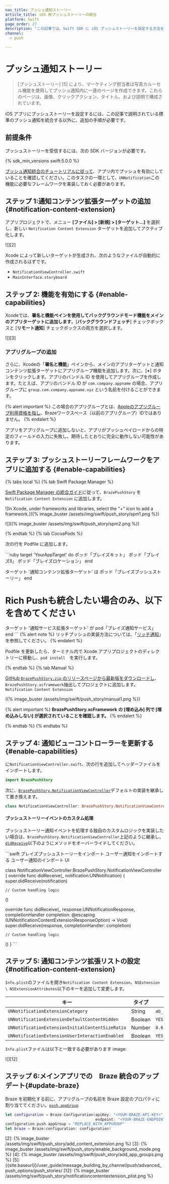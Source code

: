 ```yaml
---
nav_title: プッシュ通知ストーリー
article_title: iOS 用プッシュストーリーの統合
platform: Swift
page_order: 27
description: "この記事では、Swift SDK に iOS プッシュストーリーを設定する方法を説明します。"
channel:
  - push

---
```


# プッシュ通知ストーリー

> [プッシュストーリー] [5] により、マーケティング担当者は写真カルーセル機能を使用してプッシュ通知内に一連のページを作成できます。これらのページは、画像、クリックアクション、タイトル、および説明で構成されています。 

iOS アプリにプッシュストーリーを設定するには、この記事で説明されている標準のプッシュ通知を統合する以外に、追加の手順が必要です。

## 前提条件

プッシュストーリーを受信するには、次の SDK バージョンが必要です。

{% sdk_min_versions swift:5.0.0 %}

[プッシュ通知統合のチュートリアルに従って][1]、アプリ内でプッシュを有効にしていることを確認してください。このタスクの一環として、`UNNotification`この機能に必要なフレームワークを実装しておく必要があります。

## ステップ 1:通知コンテンツ拡張ターゲットの追加 {#notification-content-extension}

アプリプロジェクトで、メニュー **[ファイル] > [新規] > [ターゲット...]** を選択し、新しい `Notification Content Extension` ターゲットを追加してアクティブ化します。

![][2]

Xcode によって新しいターゲットが生成され、次のようなファイルが自動的に作成されるはずです。

- `NotificationViewController.swift`
- `MainInterface.storyboard`

## ステップ 2: 機能を有効にする {#enable-capabilities}

Xcodeでは、**署名と機能ペインを使用してバックグラウンドモード機能をメインのアプリターゲットに追加します**。[**バックグラウンドフェッチ**] チェックボックスと [**リモート通知**] チェックボックスの両方を選択します。

![][3]

### アプリグループの追加

さらに、Xcodeの「**署名と機能**」ペインから、メインのアプリターゲットと通知コンテンツ拡張ターゲットにアプリグループ機能を追加します。次に、[**+**] ボタンをクリックします。アプリのバンドル ID を使用してアプリグループを作成します。たとえば、アプリのバンドル ID が `com.company.appname` の場合、アプリグループに `group.com.company.appname.xyz` という名前を付けることができます。

{% alert important %}
この場合のアプリグループとは、[Appleのアプリグループ利用資格を指し](https://developer.apple.com/documentation/bundleresources/entitlements/com_apple_security_application-groups)、Brazeワークスペース（以前のアプリグループ）IDではありません。
{% endalert %}

アプリをアプリグループに追加しないと、アプリがプッシュペイロードからの特定のフィールドの入力に失敗し、期待したとおりに完全に動作しない可能性があります。

## ステップ 3: プッシュストーリーフレームワークをアプリに追加する {#enable-capabilities}

{% tabs local %}
{% tab Swift Package Manager %}

[Swift Package Manager の統合ガイド]({{site.baseurl}}/developer_guide/platform_integration_guides/swift/initial_sdk_setup/installation_methods/swift_package_manager/)に従って、`BrazePushStory` を `Notification Content Extension` に追加します。

![In Xcode, under frameworks and libraries, select the "+" icon to add a framework.]({% image_buster /assets/img/swift/push_story/spm1.png %})

![\]({% image_buster /assets/img/swift/push_story/spm2.png %})

{% endtab %}
{% tab CocoaPods %}

次の行を Podfile に追加します。

\`\`\`ruby
target 'YourAppTarget' do
ポッド「ブレイズキット」
ポッド「ブレイズII」
ポッド「ブレイズロケーション」
end

ターゲット '通知コンテンツ拡張ターゲット' は
ポッド「ブレイズプッシュストーリー」
end

# Rich Pushも統合したい場合のみ、以下を含めてください
ターゲット '通知サービス拡張ターゲット' が
pod「ブレイズ通知サービス」
end
\`\`\`
{% alert note %}
リッチプッシュの実装方法については、「[リッチ通知]({{site.baseurl}}/developer_guide/platform_integration_guides/swift/push_notifications/customization/rich_notifications/?tab=swift%20package%20manager)」を参照してください。
{% endalert %}

Podfile を更新したら、ターミナル内で Xcode アプリプロジェクトのディレクトリーに移動し、`pod install`　を実行します。

{% endtab %}
{% tab Manual %}

[GitHub `BrazePushStory.zip` のリリースページから最新版をダウンロードし](https://github.com/braze-inc/braze-swift-sdk/releases)、`BrazePushStory.xcframework`抽出してプロジェクトに追加します。`Notification Content Extension`

({% image_buster /assets/img/swift/push_story/manual1.png %})

{% alert important %}
**BrazePushStory.xcFramework** **の [**埋め込み] 列で [埋め込みしない**] が選択されていることを確認します。**
{% endalert %}

{% endtab %}
{% endtabs %}

## ステップ 4: 通知ビューコントローラーを更新する{#enable-capabilities}

に`NotificationViewController.swift`、次の行を追加してヘッダーファイルをインポートします。

```swift
import BrazePushStory
```

次に、[`BrazePushStory.NotificationViewController`](https://braze-inc.github.io/braze-swift-sdk/documentation/brazepushstory/notificationviewcontroller/)デフォルトの実装を継承して置き換えます。

```swift
class NotificationViewController: BrazePushStory.NotificationViewController {}
```

#### プッシュストーリーイベントのカスタム処理
プッシュストーリー通知イベントを処理する独自のカスタムロジックを実装したい場合は、`BrazePushStory.NotificationViewController`上記のように継承し、[`didReceive`](https://braze-inc.github.io/braze-swift-sdk/documentation/brazepushstory/notificationviewcontroller/didreceive(_:))以下のようにメソッドをオーバーライドしてください。

\`\`\`swift
ブレイズプッシュストーリーをインポート
ユーザー通知をインポートする
ユーザー通知のインポート UI

class NotificationViewController:BrazePushStory.NotificationViewController {
  override func didReceive(_ notification:UNNotification) {
    super.didReceive(notification)
    
    // Custom handling logic
  ()
  
  override func didReceive(_ response:UNNotificationResponse, completionHandler completion: @escaping (UNNotificationContentExtensionResponseOption) -> Void) 
    super.didReceive(response, completionHandler: completion)
    
    // Custom handling logic
  ()
}
\`\`\`

## ステップ 5: 通知コンテンツ拡張リストの設定 {#notification-content-extension}

`Info.plist`のファイルを開き`Notification Content Extension`、`NSExtension \ NSExtensionAttributes`以下のキーを追加して変更します。

| キー | タイプ | 値 |
|--------------------------------------------------|---------|------------------------|
| `UNNotificationExtensionCategory`                | String  | `ab_cat_push_story_v2` |
| `UNNotificationExtensionDefaultContentHidden`    | Boolean | `YES`                  |
| `UNNotificationExtensionInitialContentSizeRatio` | Number  | `0.6`                  |
| `UNNotificationExtensionUserInteractionEnabled`  | Boolean | `YES`                  |

`Info.plist`ファイルは以下と一致する必要があります image:

![][12]

## ステップ 6:メインアプリでの　Braze 統合のアップデート{#update-braze}

Braze を初期化する前に、アプリグループの名前を Braze 設定のプロパティに割り当ててください。[`push.appGroup`](https://braze-inc.github.io/braze-swift-sdk/documentation/brazekit/braze/configuration-swift.class/push-swift.class/appgroup)

```swift
let configuration = Braze.Configuration(apiKey: "<YOUR-BRAZE-API-KEY>",
                                        endpoint: "<YOUR-BRAZE-ENDPOINT>")
configuration.push.appGroup = "REPLACE_WITH_APPGROUP"
let braze = Braze(configuration: configuration)
```

[1]: {{site.baseurl}}/developer_guide/platform_integration_guides/swift/push_notifications/integration/
[2]: {% image_buster /assets/img/swift/push_story/add_content_extension.png %}
[3]: {% image_buster /assets/img/swift/push_story/enable_background_mode.png %}
[4]: {% image_buster /assets/img/swift/push_story/add_app_groups.png %}
[5]: {{site.baseurl}}/user_guide/message_building_by_channel/push/advanced_push_options/push_stories/
[12]: {% image_buster /assets/img/swift/push_story/notificationcontentextension_plist.png %}
